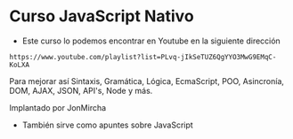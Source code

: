 # Curso JavaScript Nativo

* Este curso lo podemos encontrar en Youtube en la siguiente dirección


```
https://www.youtube.com/playlist?list=PLvq-jIkSeTUZ6QgYYO3MwG9EMqC-KoLXA
```
Para mejorar así Sintaxis, Gramática, Lógica, EcmaScript, POO, Asincronía, DOM, AJAX, JSON, API's, Node y más.

Implantado por JonMircha


* También sirve como apuntes sobre JavaScript